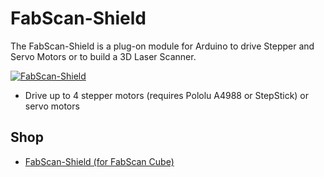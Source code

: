 # FabScan-Shield
The FabScan-Shield is a plug-on module for Arduino to drive Stepper and Servo Motors or to build a 3D Laser Scanner.

[![FabScan-Shield](https://github.com/watterott/FabScan-Shield/raw/master/hardware/FabScan-Shield_v11.jpg)](http://www.watterott.com/en/Arduino-FabScan-Shield)

* Drive up to 4 stepper motors (requires Pololu A4988 or StepStick) or servo motors


## Shop
* [FabScan-Shield (for FabScan Cube)](http://www.watterott.com/en/Arduino-FabScan-Shield)
